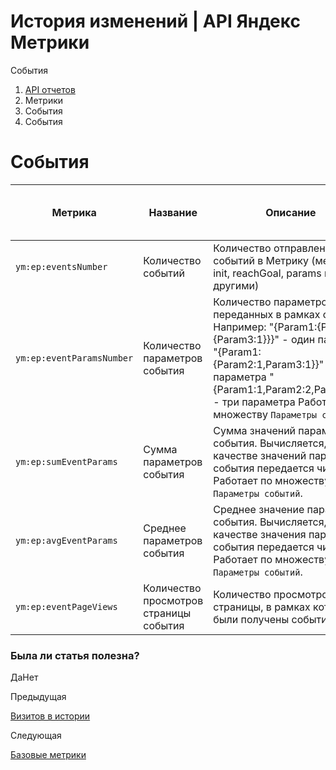 # История изменений | API Яндекс Метрики

События

  1. [API отчетов](../../index.md)
  2. Метрики
  3. События
  4. События

# События

**Метрика** |  **Название** |  **Описание** |  **Тип** |  **Возможность фильтрации** |  **Минимальная дата для создания отчета**  
---|---|---|---|---|---  
`ym:ep:eventsNumber` |  Количество событий |  Количество отправленных событий в Метрику (методами init, reachGoal, params и другими) |  `int` |  есть |  2015-12-17  
`ym:ep:eventParamsNumber` |  Количество параметров события |  Количество параметров, переданных в рамках события. Например: "{Param1:{Param2:{Param3:1}}}" - один параметр "{Param1:{Param2:1,Param3:1}}" - два параметра "{Param1:1,Param2:2,Param3:3}" - три параметра Работает по множеству `Параметры событий`. |  `int` |  есть |  2015-12-17  
`ym:ep:sumEventParams` |  Сумма параметров события |  Сумма значений параметров события. Вычисляется, если в качестве значений параметров события передается число Работает по множеству `Параметры событий`. |  `int` |  есть |  2015-12-17  
`ym:ep:avgEventParams` |  Среднее параметров события |  Среднее значение параметра события. Вычисляется, если в качестве значения параметра события передается число Работает по множеству `Параметры событий`. |  `double` |  есть |  2015-12-17  
`ym:ep:eventPageViews` |  Количество просмотров страницы события |  Количество просмотров страницы, в рамках которой были получены события |  `int` |  есть |  2015-12-17  
  
### Была ли статья полезна?

ДаНет

Предыдущая

[Визитов в истории](../expenses_visits/visits_num.md)

Следующая

[Базовые метрики](../downloads/basic.md)